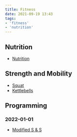 ```yaml
---
title: Fitness
date: 2021-09-19 13:43
tags:
- 'fitness'
- 'nutrition'
---
```


## Nutrition

* [Nutrition](20210919134327-nutrition.md)

## Strength and Mobility

* [Squat](20220108161720-squat.md)
* [Kettlebells](20220108170433-kettlebells.md)

## Programming

### 2022-01-01

* [Modified S & S](20220110052613-modified-s-and-s.md)
